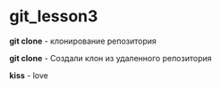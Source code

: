 # git_lesson3

**git clone** - клонирование репозитория

**git clone** - Создали клон из удаленного репозитория

**kiss** - love
